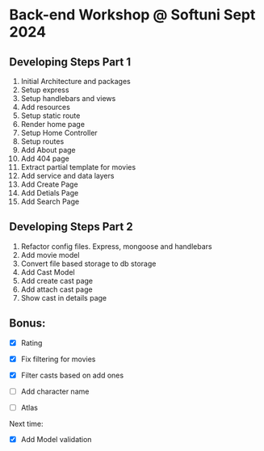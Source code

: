 # Back-end Workshop @ Softuni Sept 2024

## Developing Steps Part 1
1. Initial Architecture and packages
2. Setup express
3. Setup handlebars and views 
4. Add resources
5. Setup static route
6. Render home page
7. Setup Home Controller
8. Setup routes
9. Add About page
10. Add 404 page
11. Extract partial template for movies
12. Add service and data layers
13. Add Create Page 
14. Add Detials Page
15. Add Search Page

## Developing Steps Part 2
1. Refactor config files. Express, mongoose and handlebars
2. Add movie model
3. Convert file based storage to db storage
4. Add Cast Model
5. Add create cast page
6. Add attach cast page
7. Show cast in details page

## Bonus:
 - [x] Rating
 - [x] Fix filtering for movies
 - [x] Filter casts based on add ones
 - [ ] Add character name
 - [ ] Atlas


 Next time:
 - [x] Add Model validation